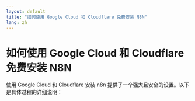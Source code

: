 ```yaml
---
layout: default
title: "如何使用 Google Cloud 和 Cloudflare 免费安装 N8N"
lang: zh
---
```


# 如何使用 Google Cloud 和 Cloudflare 免费安装 N8N

使用 Google Cloud 和 Cloudflare 安装 n8n 提供了一个强大且安全的设置。以下是具体过程的详细说明：